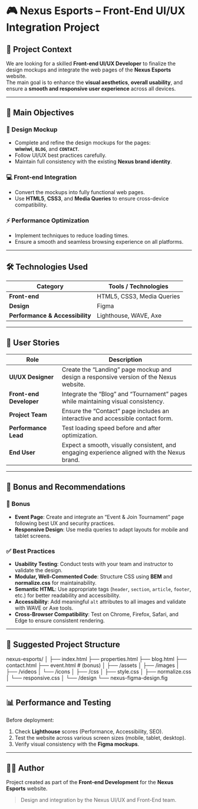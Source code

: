 # 🎮 Nexus Esports – Front-End UI/UX Integration Project

## 🧩 Project Context
We are looking for a skilled **Front-end UI/UX Developer** to finalize the design mockups and integrate the web pages of the **Nexus Esports** website.  
The main goal is to enhance the **visual aesthetics**, **overall usability**, and ensure a **smooth and responsive user experience** across all devices.

---

## 🚀 Main Objectives

### 🎨 Design Mockup
- Complete and refine the design mockups for the pages:  
  **wiwiwi**, **`BLOG`**, and **`CONTACT`**.  
- Follow UI/UX best practices carefully.  
- Maintain full consistency with the existing **Nexus brand identity**.

### 💻 Front-end Integration
- Convert the mockups into fully functional web pages.  
- Use **HTML5**, **CSS3**, and **Media Queries** to ensure cross-device compatibility.  

### ⚡ Performance Optimization
- Implement techniques to reduce loading times.  
- Ensure a smooth and seamless browsing experience on all platforms.

---

## 🛠️ Technologies Used
| Category | Tools / Technologies |
|-----------|----------------------|
| **Front-end** | HTML5, CSS3, Media Queries |
| **Design** | Figma |
| **Performance & Accessibility** | Lighthouse, WAVE, Axe |

---

## 👥 User Stories

| Role | Description |
|------|--------------|
| **UI/UX Designer** | Create the “Landing” page mockup and design a responsive version of the Nexus website. |
| **Front-end Developer** | Integrate the “Blog” and “Tournament” pages while maintaining visual consistency. |
| **Project Team** | Ensure the “Contact” page includes an interactive and accessible contact form. |
| **Performance Lead** | Test loading speed before and after optimization. |
| **End User** | Expect a smooth, visually consistent, and engaging experience aligned with the Nexus brand. |

---

## 🌟 Bonus and Recommendations

### 🧱 Bonus
- **Event Page**: Create and integrate an “Event & Join Tournament” page following best UX and security practices.  
- **Responsive Design**: Use media queries to adapt layouts for mobile and tablet screens.

### ✅ Best Practices
- **Usability Testing**: Conduct tests with your team and instructor to validate the design.  
- **Modular, Well-Commented Code**: Structure CSS using **BEM** and **normalize.css** for maintainability.  
- **Semantic HTML**: Use appropriate tags (`header`, `section`, `article`, `footer`, etc.) for better readability and accessibility.  
- **Accessibility**: Add meaningful `alt` attributes to all images and validate with WAVE or Axe tools.  
- **Cross-Browser Compatibility**: Test on Chrome, Firefox, Safari, and Edge to ensure consistent rendering.  

---

## 📂 Suggested Project Structure

nexus-esports/
│
├── index.html
├── properties.html
├── blog.html
├── contact.html
├── event.html # (bonus)
│
├── /assets
│ ├── /images
│ ├── /videos
│ └── /icons
│
├── /css
│ ├── style.css
│ ├── normalize.css
│ └── responsive.css
│
└── /design
└── nexus-figma-design.fig

---

## 📊 Performance and Testing

Before deployment:
1. Check **Lighthouse** scores (Performance, Accessibility, SEO).  
2. Test the website across various screen sizes (mobile, tablet, desktop).  
3. Verify visual consistency with the **Figma mockups**.

---

## 👨‍💻 Author

Project created as part of the **Front-end Development** for the **Nexus Esports** website.  
> Design and integration by the Nexus UI/UX and Front-End team.
